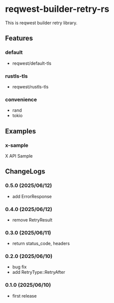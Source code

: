 # reqwest-builder-retry-rs

This is reqwest builder retry library.

## Features
### default
- reqwest/default-tls

### rustls-tls
- reqwest/rustls-tls

### convenience
- rand
- tokio

## Examples

### x-sample
X API Sample

## ChangeLogs
### 0.5.0 (2025/06/12)
- add ErrorResponse

### 0.4.0 (2025/06/12)
- remove RetryResult

### 0.3.0 (2025/06/11)
- return status_code, headers

### 0.2.0 (2025/06/10)
- bug fix
- add RetryType::RetryAfter

### 0.1.0 (2025/06/10)
- first release